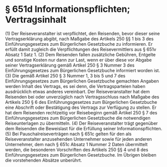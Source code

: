 # § 651d Informationspflichten; Vertragsinhalt
(1) Der Reiseveranstalter ist verpflichtet, den Reisenden, bevor dieser seine Vertragserklärung abgibt, nach Maßgabe des Artikels 250 §§ 1 bis 3 des Einführungsgesetzes zum Bürgerlichen Gesetzbuche zu informieren. Er erfüllt damit zugleich die Verpflichtungen des Reisevermittlers aus § 651v Absatz 1 Satz 1.
(2) Dem Reisenden fallen zusätzliche Gebühren, Entgelte und sonstige Kosten nur dann zur Last, wenn er über diese vor Abgabe seiner Vertragserklärung gemäß Artikel 250 § 3 Nummer 3 des Einführungsgesetzes zum Bürgerlichen Gesetzbuche informiert worden ist.
(3) Die gemäß Artikel 250 § 3 Nummer 1, 3 bis 5 und 7 des Einführungsgesetzes zum Bürgerlichen Gesetzbuche gemachten Angaben werden Inhalt des Vertrags, es sei denn, die Vertragsparteien haben ausdrücklich etwas anderes vereinbart. Der Reiseveranstalter hat dem Reisenden bei oder unverzüglich nach Vertragsschluss nach Maßgabe des Artikels 250 § 6 des Einführungsgesetzes zum Bürgerlichen Gesetzbuche eine Abschrift oder Bestätigung des Vertrags zur Verfügung zu stellen. Er hat dem Reisenden rechtzeitig vor Reisebeginn gemäß Artikel 250 § 7 des Einführungsgesetzes zum Bürgerlichen Gesetzbuche die notwendigen Reiseunterlagen zu übermitteln.
(4) Der Reiseveranstalter trägt gegenüber dem Reisenden die Beweislast für die Erfüllung seiner Informationspflichten.
(5) Bei Pauschalreiseverträgen nach § 651c gelten für den als Reiseveranstalter anzusehenden Unternehmer sowie für jeden anderen Unternehmer, dem nach § 651c Absatz 1 Nummer 2 Daten übermittelt werden, die besonderen Vorschriften des Artikels 250 §§ 4 und 8 des Einführungsgesetzes zum Bürgerlichen Gesetzbuche. Im Übrigen bleiben die vorstehenden Absätze unberührt.
